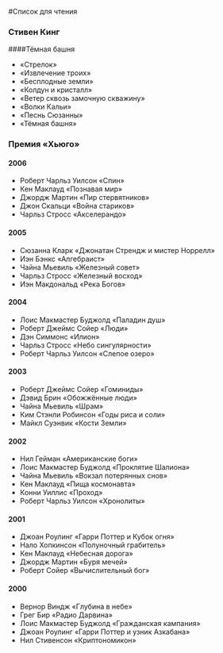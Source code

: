 #Список для чтения

### Стивен Кинг

####Тёмная башня

  * «Стрелок»
  * «Извлечение троих»
  * «Бесплодные земли»
  * «Колдун и кристалл»
  * «Ветер сквозь замочную скважину»
  * «Волки Кальи»
  * «Песнь Сюзанны»
  * «Тёмная башня»

### Премия «Хьюго»

#### 2006
  * Роберт Чарльз Уилсон	«Спин»
  * Кен Маклауд	«Познавая мир»
  * Джордж Мартин	«Пир стервятников»
  * Джон Скальци	«Война стариков»
  * Чарльз Стросс	«Акселерандо»

#### 2005
  * Сюзанна Кларк «Джонатан Стрендж и мистер Норрелл»
  * Иэн Бэнкс «Алгебраист»
  * Чайна Мьевиль «Железный совет»
  * Чарльз Стросс «Железный восход»
  * Иэн Макдональд «Река Богов»

#### 2004
  * Лоис Макмастер Буджолд	«Паладин душ»
  * Роберт Джеймс Сойер	«Люди»
  * Дэн Симмонс	«Илион»
  * Чарльз Стросс	«Небо сингулярности»
  * Роберт Чарльз Уилсон	«Слепое озеро»

#### 2003
  * Роберт Джеймс Сойер	«Гоминиды»
  * Дэвид Брин	«Обожжённые люди»
  * Чайна Мьевиль	«Шрам»
  * Ким Стэнли Робинсон	«Годы риса и соли»
  * Майкл Суэнвик	«Кости Земли»

#### 2002
  * Нил Гейман	«Американские боги»
  * Лоис Макмастер Буджолд	«Проклятие Шалиона»
  * Чайна Мьевиль	«Вокзал потерянных снов»
  * Кен Маклауд	«Пища космонавта»
  * Конни Уиллис	«Проход»
  * Роберт Чарльз Уилсон	«Хронолиты»

#### 2001
  * Джоан Роулинг «Гарри Поттер и Кубок огня»
  * Нало Хопкинсон «Полуночный грабитель»
  * Кен Маклауд «Небесная дорога»
  * Джордж Мартин «Буря мечей»
  * Роберт Сойер «Вычислительный бог»

#### 2000
  * Вернор Виндж «Глубина в небе»
  * Грег Бир «Радио Дарвина»
  * Лоис Макмастер Буджолд «Гражданская кампания»
  * Джоан Роулинг «Гарри Поттер и узник Азкабана»
  * Нил Стивенсон «Криптономикон»
